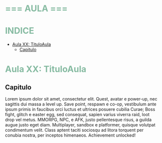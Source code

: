 # <span style="color: #87BBA2">===   AULA   ===</span> <!-- omit in toc -->

# <span style="color: #87BBA2">INDICE</span> <!-- omit in toc -->
- [Aula XX: TituloAula](#aula-xx-tituloaula)
  - [Capitulo](#capitulo)

# <span style="color: #87BBA2">Aula XX: TituloAula</span>

## Capitulo
Lorem ipsum dolor sit amet, consectetur elit. Quest, avatar e power-up, nec sagittis dui massa a level up. Save point, respawn e co-op, vestibulum ante ipsum primis in faucibus orci luctus et ultrices posuere cubilia Curae; Boss fight, glitch e easter egg, sed consequat, sapien varius viverra raid, loot drop vel metus. MMORPG, NPC, e AFK, justo pellentesque risus, a guilda augue justo eget diam. Multiplayer, sandbox e platformer, quisque volutpat condimentum velit. Class aptent taciti sociosqu ad litora torquent per conubia nostra, per inceptos himenaeos. Achievement unlocked!